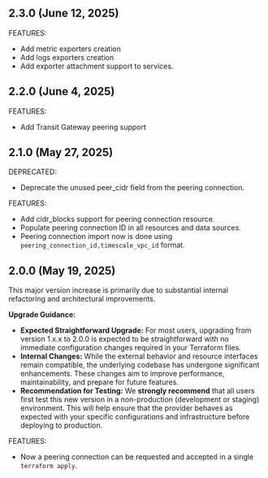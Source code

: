 ## 2.3.0 (June 12, 2025)

FEATURES:
- Add metric exporters creation
- Add logs exporters creation
- Add exporter attachment support to services.


## 2.2.0 (June 4, 2025)

FEATURES:
- Add Transit Gateway peering support


## 2.1.0 (May 27, 2025)

DEPRECATED:
- Deprecate the unused peer_cidr field from the peering connection.

FEATURES:
- Add cidr_blocks support for peering connection resource.
- Populate peering connection ID in all resources and data sources.
- Peering connection import now is done using `peering_connection_id,timescale_vpc_id` format.


## 2.0.0 (May 19, 2025)

This major version increase is primarily due to substantial internal refactoring and architectural improvements.

**Upgrade Guidance:**

* **Expected Straightforward Upgrade:** For most users, upgrading from version 1.x.x to 2.0.0 is expected to be straightforward with no immediate configuration changes required in your Terraform files.
* **Internal Changes:** While the external behavior and resource interfaces remain compatible, the underlying codebase has undergone significant enhancements. These changes aim to improve performance, maintainability, and prepare for future features.
* **Recommendation for Testing:** We **strongly recommend** that all users first test this new version in a non-production (development or staging) environment. This will help ensure that the provider behaves as expected with your specific configurations and infrastructure before deploying to production.

FEATURES:
- Now a peering connection can be requested and accepted in a single `terraform apply`.